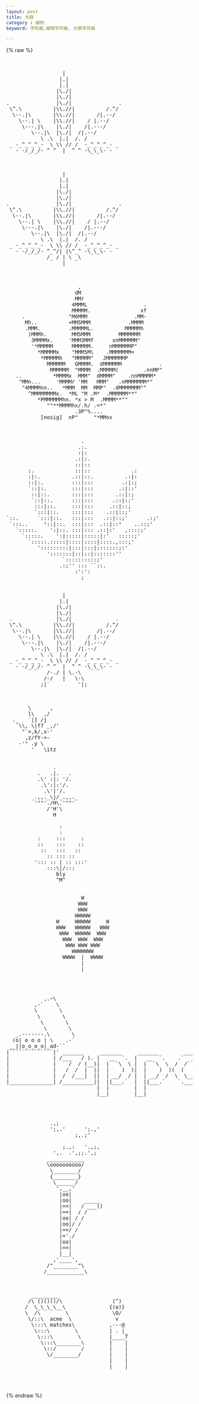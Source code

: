 ```yaml
---
layout: post
title: 大麻
category : 植物
keyword: 字符画,植物字符画, 大麻字符画

---
```

{% raw %}
<pre>


                  |                     
                 |.|                    
                 |.|                    
                |\./|                   
                |\./|                   
.               |\./|               .   
 \^.\          |\\.//|          /.^/    
  \--.|\       |\\.//|       /|.--/     
    \--.| \    |\\.//|    / |.--/       
     \---.|\    |\./|    /|.---/        
        \--.|\  |\./|  /|.--/           
           \ .\  |.|  /. /              
 _ -_^_^_^_-  \ \\ // /  -_^_^_^_- _    
   - -/_/_/- ^ ^  |  ^ ^ -\_\_\- -  



                  |
                 |.|
                 |.|
                |\./|
                |\./|
.               |\./|               .
 \^.\          |\\.//|          /.^/
  \--.|\       |\\.//|       /|.--/
    \--.| \    |\\.//|    / |.--/
     \---.|\    |\./|    /|.---/
        \--.|\  |\./|  /|.--/
           \ .\  |.|  /. /
 _ -_^_^_^_-  \ \\ // /  -_^_^_^_- _
   - -/_/_/- ^_^/| |\^_^ -\_\_\- -
             /_ / | \ _\
                  |



                       ,
                      dM
                      MMr
                     4MMML                  .
                     MMMMM.                xf
     .              "M6MMM               .MM-
      Mh..          +MM5MMM            .MMMM
      .MMM.         .MMMMML.          MMMMMh
       )MMMh.        MM5MMM         MMMMMMM
        3MMMMx.     'MMM3MMf      xnMMMMMM"
        '*MMMMM      MMMMMM.     nMMMMMMP"
          *MMMMMx    "MMM5M\    .MMMMMMM=
           *MMMMMh   "MMMMM"   JMMMMMMP
             MMMMMM   GMMMM.  dMMMMMM            .
              MMMMMM  "MMMM  .MMMMM(        .nnMP"
   ..          *MMMMx  MMM"  dMMMM"    .nnMMMMM*
    "MMn...     'MMMMr 'MM   MMM"   .nMMMMMMM*"
     "4MMMMnn..   *MMM  MM  MMP"  .dMMMMMMM""
       ^MMMMMMMMx.  *ML "M .M*  .MMMMMM**"
          *PMMMMMMhn. *x > M  .MMMM**""
             ""**MMMMhx/.h/ .=*"
                      .3P"%....
           [nosig]  nP"     "*MMnx 



                        .
                       .:.
                       :|:
                      .:|:.
                      ::|::
       :.             ::|::             .:
       :|:.          .::|::.          .:|:
       ::|:.         :::|:::         .:|:;
       `::|:.        :::|:::        .:|::'
        ::|::.       :::|:::       .::|:;
        `::|::.      :::|:::      .::|::'
         :::|::.     :::|:::     .::|::;
         `:::|::.    :::|:::    .::|::;'
`::.      `:::|::.   :::|:::   .::|::;'      .:;'
 `:::..     &sup1;::|::.  :::|:::  .::|::&sup1;    ..::;'
   `:::::.    ':|::. :::|::: .::|:'   ,::::;'
     `:::::.    ':|:::::|:::::|:'   :::::;'
       `:::::.:::::|::::|::::|::::.,:::;'
          ':::::::::|:::|:::|:::::::;:'
             ':::::::|::|::|:::::::''
                  `::::::::::;'
                 .:;'' ::: ``::.
                      :':':
                        ; 


                  |      
                 |.|      
                |\./|    
                |\./|
 .              |\./|              .    
 \^.\          |\\.//|          /.^/      
  \--.|\       |\\.//|       /|.--/          
    \--.| \    |\\.//|    / |.--/
     \---.|\    |\./|    /|.---/    
        \--.|\  |\./|  /|.--/        
           \ .\  |.|  /. /          
 _ -_^_^_^_-  \ \\ // /  -_^_^_^_- _  
   - -/_/_/- ^ ^  |  ^ ^ -\_\_\- -      
             /-./ | \.-\
            /-/   |   \-\              
           ;|`         '|; 



       \      ,
       l\   ,/
  ._   `|] /j
   `\\, \|f7 _,/'
     "`=,k/,x-'
      ,z/fY-=-
    -'" .y \
        '   \itz


               .       
          .   .|.   .     
          .\' :|: '/.     
           .\':|:'/.      
            .\'|'/.    
        _.,,._\j/_.,,._   
         '""'./H\.'""'    
             /'H'\        
               H          

                 :              
                 :              
          :     :::     :        
          ::    :::    ::        
           ::   :::   ::          
             :: ::: ::                      
         '::: :: | :: :::'          
             :::\|/:::          
                bly
                ^M^ 


                        W                            
                       WWW          
                       WWW          
                      WWWWW        
                W     WWWWW     W  
                WWW   WWWWW   WWW  
                 WWW  WWWWW  WWW    
                  WWW  WWW  WWW    
                   WWW WWW WWW      
                     WWWWWWW        
                  WWWW  |  WWWW    
                        |          
                        | 




            ,.~\                                                  
         ,-`    \                                                
         \       \                                                
          \       \                                              
           \       \                                              
            \       \                                            
   _.-------.\       \                                            
  (o| o o o | \    .-`                                            
 __||o_o_o_o|_ad-``                                              
|``````````````|' _______     _______     _______        _____    
|              | /___   / ). |   __  `.  |   __  `.    .`  _  `.  
|              |    /  / (__)|  |  `\  \ |  |  `\  \  /  /` `\  \
|              |   /  /  |  ||  |    )  )|  |    )  )(  (     )  )
|              |  /  /___|  ||  | __/  / |  | __/  /  \  \___/  /
|______________| /__________||  ||___.`  |  ||___.`    `._____.`  
                             |  |        |  |                    
                             |__|        |__|




              .,;
              ';,.'      ';.,'
                      ;,.;'

                  ;.,:   '.,;,
               ',.  .',;;.',;
             ____________
             \oooooooooo/
              \________/
              {________}
               \______/
                ',__,'
                 |oo|
                 |oo|    _____
                 |==|   / ___()
                 |==|  / /
                 |oo| / /
                 |oo|/ /
                 |==/ /
                 |='./
                 |oo|
                 |==|
                 |__|
               ,'____',
             /"________"\
            /____________\



        _________
       /\ ()()()/\                (^)
      /  \_\_\_\__\              {(o)}
      \  /\        \              \O/
       \/::\  acme  \              v
        \:::\ matches\           ,---@
         \:::\        \          | . |_
          \:::\        \         |____7
           \:::\________\        |    |
            \::/        /        |    |
             \/________/         |    |
                                 |    |
                                 |    |
                              

 </pre>
{% endraw %}
